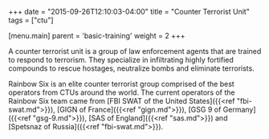 +++
date = "2015-09-26T12:10:03-04:00"
title = "Counter Terrorist Unit"
tags = ["ctu"]

[menu.main]
  parent = 'basic-training'
  weight = 2
+++

A counter terrorist unit is a group of law enforcement agents that are trained to respond to terrorism. They specialize in infiltrating highly fortified compounds to rescue hostages, neutralize bombs and eliminate terrorists.

Rainbow Six is an elite counter terrorist group comprised of the best operators from CTUs around the world. The current operators of the Rainbow Six team came from [FBI SWAT of the United States]({{<ref "fbi-swat.md">}}), [GIGN of France]({{<ref "gign.md">}}), [GSG 9 of Germany]({{<ref "gsg-9.md">}}), [SAS of England]({{<ref "sas.md">}}) and [Spetsnaz of Russia]({{<ref "fbi-swat.md">}}).

